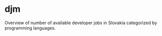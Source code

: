 # djm
 Overview of number of available developer jobs in Slovakia categorized by programming languages.
